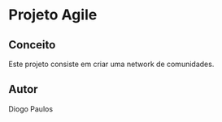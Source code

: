 # Projeto Agile

## Conceito

Este projeto consiste em criar uma network de comunidades.

## Autor

Diogo Paulos

<!-- ## Licença

[MIT](https://choosealicense.com/licenses/mit/) -->